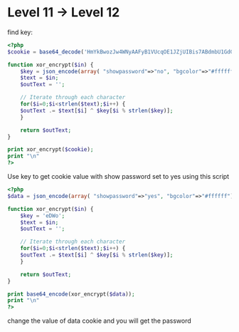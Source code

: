 # Level 11 -> Level 12  

find key:

```php
<?php
$cookie = base64_decode('HmYkBwozJw4WNyAAFyB1VUcqOE1JZjUIBis7ABdmbU1GdGdfVXRnTRg=');

function xor_encrypt($in) {
    $key = json_encode(array( "showpassword"=>"no", "bgcolor"=>"#ffffff"));
    $text = $in;
    $outText = '';

    // Iterate through each character
    for($i=0;$i<strlen($text);$i++) {
    $outText .= $text[$i] ^ $key[$i % strlen($key)];
    }

    return $outText;
}

print xor_encrypt($cookie);
print "\n"
?>
```

Use key to get cookie value with show password set to yes using this script

```php
<?php
$data = json_encode(array( "showpassword"=>"yes", "bgcolor"=>"#ffffff"));

function xor_encrypt($in) {
    $key = 'eDWo';
    $text = $in;
    $outText = '';

    // Iterate through each character
    for($i=0;$i<strlen($text);$i++) {
    $outText .= $text[$i] ^ $key[$i % strlen($key)];
    }

    return $outText;
}

print base64_encode(xor_encrypt($data));
print "\n"
?>
```

change the value of data cookie and you will get the password  
